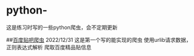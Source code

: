 # python-
这是练习时写的一些python爬虫，会不定期更新

##[百度贴吧爬虫](https://github.com/ahuang9527/python-/blob/main/tiebaspider.py)
2022/12/31
这是第一个写的能实现的爬虫
使用urlib请求数据，正则表达式解析
爬取百度精品贴信息


